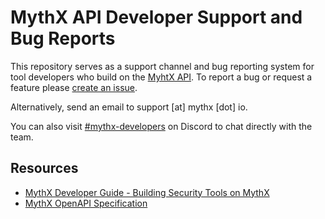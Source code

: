 # MythX API Developer Support and Bug Reports

This repository serves as a support channel and bug reporting system for tool developers who build on the [MyhtX API](https://mythx.io). To report a bug or request a feature please [create an issue](https://github.com/ConsenSys/mythx-developer-support/issues).

Alternatively, send an email to support [at] mythx [dot] io.

You can also visit [#mythx-developers](https://discord.gg/dZTvEzA) on Discord to chat directly with the team.

## Resources

- [MythX Developer Guide - Building Security Tools on MythX](https://docs.mythx.io/en/latest/main/building-security-tools-on-mythx.html)
- [MythX OpenAPI Specification](https://api.mythx.io/v1/openapi)
